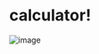 # calculator!



![image](https://github.com/siminmohtadi/calculator/assets/140675888/cd68fe6c-3a3b-48a2-8bfc-f5681ad31396)
